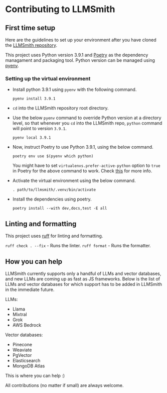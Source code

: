 # Contributing to LLMSmith

## First time setup

Here are the guidelines to set up your environment after you have cloned the [LLMSmith repository](https://github.com/dheerajgopi/llmsmith).

This project uses Python version 3.9.1 and [Poetry](https://python-poetry.org/) as the dependency managament and packaging tool.
Python version can be managed using [pyenv](https://github.com/pyenv/pyenv).

### Setting up the virtual environment

- Install python 3.9.1 using `pyenv` with the following command.

  `pyenv install 3.9.1`

- `cd` into the LLMSmith repository root directory.

- Use the below `pyenv` command to override Python version at a directory level, so that whenever you `cd` into the LLMSmith repo, `python` command will point to version `3.9.1`.

  `pyenv local 3.9.1`

- Now, instruct Poetry to use Python 3.9.1, using the below command.

  `poetry env use $(pyenv which python)`

  You might have to set `virtualenvs.prefer-active-python` option to `true` in Poetry for the above command to work. Check [this](https://python-poetry.org/docs/managing-environments/) for more info.

- Activate the virtual environment using the below command.

  `. path/to/llmsmith/.venv/bin/activate`

- Install the dependencies using poetry.

  `poetry install --with dev,docs,test -E all`

## Linting and formatting

This project uses [ruff](https://docs.astral.sh/ruff/) for linting and formatting.

`ruff check . --fix` - Runs the linter.
`ruff format` - Runs the formatter.

## How you can help

LLMSmith currently supports only a handful of LLMs and vector databases, and new LLMs are coming up as fast as JS frameworks.
Below is the list of LLMs and vector databases for which support has to be added in LLMSmith in the immediate future.

LLMs:

- Llama
- Mixtral
- Grok
- AWS Bedrock

Vector databases:

- Pinecone
- Weaviate
- PgVector
- Elasticsearch
- MongoDB Atlas

This is where you can help :)

All contributions (no matter if small) are always welcome.
